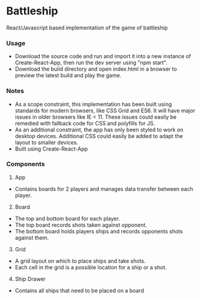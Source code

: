 # Battleship
React/Javascript based implementation of the game of battleship

### Usage
* Download the source code and run and import it into a new instance of Create-React-App, then run the dev server using "npm start".
* Download the build directory and open index.html in a browser to preview the latest build and play the game.

### Notes
* As a scope constraint, this implementation has been built using standards for modern browsers, like CSS Grid and ES6. It will have major issues in older browsers like IE < 11.
These issues could easily be remedied with fallback code for CSS and polyfills for JS.
* As an additional constraint, the app has only been styled to work on desktop devices. Additional CSS could easily be added to adapt the layout to smaller devices.
* Built using Create-React-App

### Components
1. App
  * Contains boards for 2 players and manages data transfer between each player.
2. Board
  * The top and bottom board for each player.
  * The top board records shots taken against opponent.
  * The bottom board holds players ships and records opponents shots against them.
3. Grid
  * A grid layout on which to place ships and take shots.
  * Each cell in the grid is a possible location for a ship or a shot.
4. Ship Drawer
  * Contains all ships that need to be placed on a board
